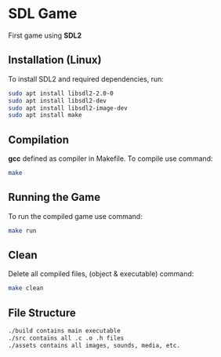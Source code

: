 # SDL Game

First game using **SDL2**

## Installation (Linux)
To install SDL2 and required dependencies, run:
```sh
sudo apt install libsdl2-2.0-0
sudo apt install libsdl2-dev
sudo apt install libsdl2-image-dev
sudo apt install make
```

## Compilation
**gcc** defined as compiler in Makefile. To compile use command:
```sh
make
```

## Running the Game
To run the compiled game use command:
```sh
make run
```
## Clean
Delete all compiled files, (object & executable) command:
```sh
make clean
```

## File Structure
```sh
./build contains main executable
./src contains all .c .o .h files
./assets contains all images, sounds, media, etc.
```